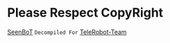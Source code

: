 # Please Respect CopyRight
[SeenBoT](http://github.com/Spr-Cpu-Org/SeeNBoT) ``` Decompiled For ``` [TeleRobot-Team](http://telegram.me/TeleRobot_Team)

